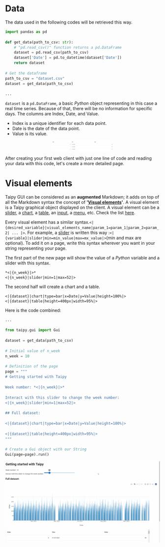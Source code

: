 # Data

The data used in the following codes will be retrieved this way.

```python
import pandas as pd

def get_data(path_to_csv: str):
    # "pd.read_csv()" function returns a pd.DataFrame
    dataset = pd.read_csv(path_to_csv)
    dataset['Date'] = pd.to_datetime(dataset['Date'])
    return dataset

# Get the dataframe
path_to_csv = "dataset.csv"
dataset = get_data(path_to_csv)

...
```

`dataset` is a `pd.DataFrame`, a basic *Python* object representing in this case a real time series. Because of that, there will be no information for specific days. The columns are Index, Date, and Value.
- Index is a unique identifier for each data point.
- Date is the date of the data point.
- Value is its value.

<center>
    <img src="/steps/images/table.png" width=200px>
</center>

After creating your first web client with just one line of code and reading your data with this code, let's create a more detailed page.

# Visual elements

Taipy GUI can be considered as an **augmented** Markdown; it adds on top of all the Markdown syntax the concept of **'[Visual elements](https://didactic-broccoli-7da2dfd5.pages.github.io/manuals/gui/viselements/)'**.  A visual element is a Taipy graphical object displayed on the client. A visual element can be a [slider](https://didactic-broccoli-7da2dfd5.pages.github.io/manuals/gui/viselements/slider/), a [chart](https://didactic-broccoli-7da2dfd5.pages.github.io/manuals/gui/viselements/chart/), a [table](https://didactic-broccoli-7da2dfd5.pages.github.io/manuals/gui/viselements/table/), an [input](https://didactic-broccoli-7da2dfd5.pages.github.io/manuals/gui/viselements/input/), a [menu](https://didactic-broccoli-7da2dfd5.pages.github.io/manuals/gui/viselements/menu/), etc. Check the list [here](https://didactic-broccoli-7da2dfd5.pages.github.io/manuals/gui/controls/).

Every visual element has a similar syntax.`<|{desired_variable}|visual_elements_name|param_1=param_1|param_2=param_2| ... |>`. For example, a [slider](https://didactic-broccoli-7da2dfd5.pages.github.io/manuals/gui/viselements/slider/) is written this way :`<|{variable}|slider|min=min_value|max=mx_value|>`(min and max are optional).
To add it on a page, write this syntax wherever you want in your string representing your page.

The first part of the new page will show the value of a *Python* variable and a slider with this syntax.
```
*<|{n_week}|>*
<|{n_week}|slider|min=1|max=52|>
```
The second half will create a chart and a table.
```
<|{dataset}|chart|type=bar|x=Date|y=Value|height=100%|>
<|{dataset}|table|height=400px|width=95%|>
```

Here is the code combined:

```python
...

from taipy.gui import Gui

dataset = get_data(path_to_csv)

# Initial value of n_week
n_week = 10

# Definition of the page
page = """
# Getting started with Taipy

Week number: *<|{n_week}|>*

Interact with this slider to change the week number:
<|{n_week}|slider|min=1|max=52|>

## Full dataset:

<|{dataset}|chart|type=bar|x=Date|y=Value|height=100%|>

<|{dataset}|table|height=400px|width=95%|>
"""

# Create a Gui object with our String
Gui(page=page).run()
```

![Alt Text](/steps/images/step_1_result.gif)
